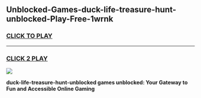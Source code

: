 
## Unblocked-Games-duck-life-treasure-hunt-unblocked-Play-Free-1wrnk
<h3>
<a href="https://premium76.site?title=duck-life-treasure-hunt-unblocked&ref=10A">CLICK TO PLAY</a></h3>
<hr>

<h3>
<a href="https://premium76.site?title=duck-life-treasure-hunt-unblocked&ref=10A">CLICK 2 PLAY</a>
  
</h3>

<a href="https://premium76.site?title=duck-life-treasure-hunt-unblocked&ref=10A"><img src="https://clearcache.store/games.png"></a>


**duck-life-treasure-hunt-unblocked games unblocked: Your Gateway to Fun and Accessible Online Gaming**

